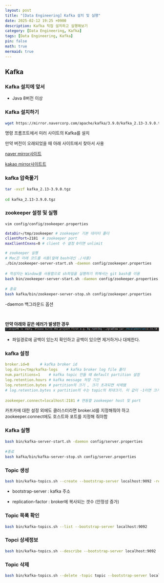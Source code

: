 ```yaml
---
layout: post
title: "[Data Engineering] Kafka 설치 및 실행"
date: 2025-02-12 19:25 +0900
description: Kafka 직접 설치하고 실행해보기
category: [Data Engineering, Kafka]
tags: [Data Engineering, Kafka]
pin: false
math: true
mermaid: true
---
```


## Kafka

### Kafka 설치에 앞서
- Java 8버전 이상

### Kafka 설치하기
```bash
wget https://mirror.navercorp.com/apache/kafka/3.9.0/kafka_2.13-3.9.0.tgz
```

명령 프롬프트에서 미러 사이트의 Kafka를 설치

만약 버전이 오래되었을 때 아래 사이트에서 찾아서 사용

[naver mirror사이트](https://mirror.navercorp.com/)

[kakao mirror사이트트](https://mirror.kakao.com/)

### kafka 압축풀기
```bash
tar -xvzf kafka_2.13-3.9.0.tgz

cd kafka_2.13-3.9.0.tgz
```

### zookeeper 설정 및 실행

```bash
vim config/config/zookeeper.properties
```

```bash
dataDir=/tmp/zookeeper # zookeeper 기본 데이터 폴더
clientPort=2181  # zookeeper port
maxClientCnxns=0 # client 수 설정 0이면 unlimit
```

```bash
# zookeeper 실행
# Mac은 아래 코드를 사용(앞에 bash대신 ./사용)
./bin/zookeeper-server-start.sh -daemon config/zookeeper.properties

# 작성자는 Window를 사용함으로 sh파일을 실행하기 위해서는 git bash를 이용
bash bin/zookeeper-server-start.sh -daemon config/zookeeper.properties

# 종료
bash kafka/bin/zookeeper-server-stop.sh config/zookeeper.properties
```
-daemon 백그라운드 옵션

<br>

**만약 아래와 같은 에러가 발생한 경우**
![img](/assets/img/data_eigineering/kafka/zookeeper_error.png)
- 파일경로에 공백이 있는지 확인하고 공백이 있으면 제거하거나 대체한다.

### kafka 설정

```yaml
broker.id=0     # kafka broker id
log.dirs=/tmp/kafka-logs    # kafka broker log file 폴더
num.partitions=1    # kafka topic 만들 때 default partition 설정
log.retention.hours # kafka message 저장 기간
log.retention.bytes # partition의 크기 , 크기 초과되면 삭제됌
# log.retention.bytes x partition의 수는 topic의 최대크기. 이 값이 -1이면 크기는 unlimit

zookeeper.connect=localhost:2181 # 연동할 zookeeper host 및 port
```

카프카에 대한 설정 외에도 클러스터라면 broker.id를 지정해줘야 하고 zookeeper.connect에도 호스트와 포트를 지정해 줘야함

### Kafka 실행

```bash
bash bin/kafka-server-start.sh -daemon config/server.properties

#종료
bash kafka/bin/kafka-server-stop.sh config/server.properties
```

### Topic 생성
```bash
bash bin/kafka-topics.sh --create --bootstrap-server localhost:9092 -replication-factor 1 --partitions 3 --topic topic
```
- bootstrap-server : kafka 주소

- replication-factor : broker에 복사되는 갯수 (안정성 증가)

### Topic 목록 확인
```bash
bash bin/kafka-topics.sh --list --bootstrap-server localhost:9092
```

### Topci 상세정보
```bash
bash bin/kafka-topics.sh --describe --bootstrap-server localhost:9092 --topic topic
```

### Topic 삭제
```bash
bash bin/kafka-topics.sh --delete -topic topic --bootstrap-server localhost:9092
```